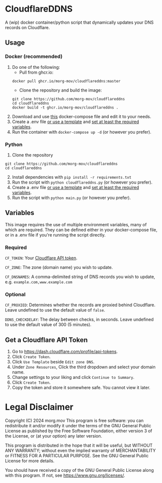 # CloudflareDDNS
A (wip) docker container/python script that dynamically updates your DNS records on Cloudflare.

## Usage
### Docker (recommended)
1. Do one of the following:
    * Pull from ghcr.io:
    ```
    docker pull ghcr.io/morg-mov/cloudflareddns:master
    ```
    * Clone the repository and build the image: 
    ```
    git clone https://github.com/morg-mov/cloudflareddns
    cd cloudflareddns
    docker build -t ghcr.io/morg-mov/cloudflareddns .
    ```
2. Download and use [this](https://github.com/morg-mov/cloudflareddns/blob/main/docker-compose.yml) docker-compose file and edit it to your needs.
3. Create a .env file [or use a template](https://github.com/morg-mov/cloudflareddns/blob/main/.env.example) and [set at least the required variables](#variables).
4. Run the container with `docker-compose up -d` (or however you prefer).
### Python
1. Clone the repository
```
git clone https://github.com/morg-mov/cloudflareddns
cd cloudflareddns
```
2. Install dependencies with `pip install -r requirements.txt`
3. Run the script with `python cloudflareddns.py` (or however you prefer).
4. Create a .env file [or use a template](https://github.com/morg-mov/cloudflareddns/blob/main/.env.example) and [set at least the required variables](#variables).
5. Run the script with `python main.py` (or however you prefer).
## Variables
This image requires the use of multiple environment variables, many of which are required.
They can be defined either in your docker-compose file, or in a .env file if you're running the script directly.

### Required
`CF_TOKEN`: Your [Cloudflare API token](#get-a-cloudflare-api-token).

`CF_ZONE`: The zone (domain name) you wish to update.

`CF_DNSNAMES`: A comma-delimited string of DNS records you wish to update, e.g. `example.com,www.example.com`

### Optional
`CF_PROXIED`: Determines whether the records are proxied behind Cloudflare. Leave undefined to use the default value of `false`.

`DDNS_CHECKDELAY`: The delay between checks, in seconds. Leave undefined to use the default value of 300 (5 minutes).

## Get a Cloudflare API Token
1. Go to https://dash.cloudflare.com/profile/api-tokens.
2. Click `Create Token`.
3. Click `Use Template` beside `Edit zone DNS`.
4. Under `Zone Resources`, Click the third dropdown and select your domain name.
5. Change settings to your liking and click `Continue to Summary`.
6. Click `Create Token`.
7. Copy the token and store it somewhere safe. You cannot view it later.

# Legal Disclaimer
Copyright (C) 2024 morg.mov
This program is free software: you can redistribute it and/or modify
it under the terms of the GNU General Public License as published by
the Free Software Foundation, either version 3 of the License, or
(at your option) any later version.

This program is distributed in the hope that it will be useful,
but WITHOUT ANY WARRANTY; without even the implied warranty of
MERCHANTABILITY or FITNESS FOR A PARTICULAR PURPOSE.  See the
GNU General Public License for more details.

You should have received a copy of the GNU General Public License
along with this program.  If not, see <https://www.gnu.org/licenses/>.
